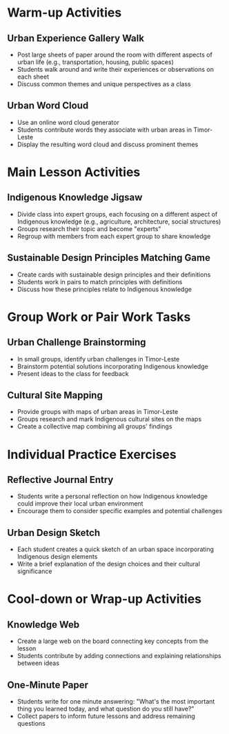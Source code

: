 # Warm-up Activities

## Urban Experience Gallery Walk
- Post large sheets of paper around the room with different aspects of urban life (e.g., transportation, housing, public spaces)
- Students walk around and write their experiences or observations on each sheet
- Discuss common themes and unique perspectives as a class

## Urban Word Cloud
- Use an online word cloud generator
- Students contribute words they associate with urban areas in Timor-Leste
- Display the resulting word cloud and discuss prominent themes

# Main Lesson Activities

## Indigenous Knowledge Jigsaw
- Divide class into expert groups, each focusing on a different aspect of Indigenous knowledge (e.g., agriculture, architecture, social structures)
- Groups research their topic and become "experts"
- Regroup with members from each expert group to share knowledge

## Sustainable Design Principles Matching Game
- Create cards with sustainable design principles and their definitions
- Students work in pairs to match principles with definitions
- Discuss how these principles relate to Indigenous knowledge

# Group Work or Pair Work Tasks

## Urban Challenge Brainstorming
- In small groups, identify urban challenges in Timor-Leste
- Brainstorm potential solutions incorporating Indigenous knowledge
- Present ideas to the class for feedback

## Cultural Site Mapping
- Provide groups with maps of urban areas in Timor-Leste
- Groups research and mark Indigenous cultural sites on the maps
- Create a collective map combining all groups' findings

# Individual Practice Exercises

## Reflective Journal Entry
- Students write a personal reflection on how Indigenous knowledge could improve their local urban environment
- Encourage them to consider specific examples and potential challenges

## Urban Design Sketch
- Each student creates a quick sketch of an urban space incorporating Indigenous design elements
- Write a brief explanation of the design choices and their cultural significance

# Cool-down or Wrap-up Activities

## Knowledge Web
- Create a large web on the board connecting key concepts from the lesson
- Students contribute by adding connections and explaining relationships between ideas

## One-Minute Paper
- Students write for one minute answering: "What's the most important thing you learned today, and what question do you still have?"
- Collect papers to inform future lessons and address remaining questions
